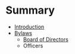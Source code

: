 # Summary

* [Introduction](README.md)
* [Bylaws](bylaws.md)
   * [Board of Directors](bylaws/board-of-directors.md)
   * Officers

